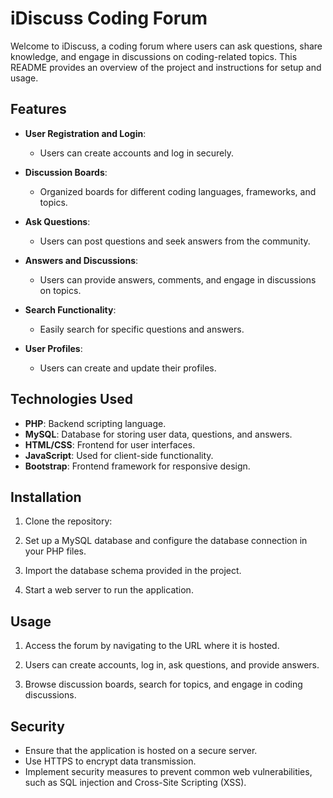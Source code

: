 # iDiscuss Coding Forum 

Welcome to iDiscuss, a coding forum where users can ask questions, share knowledge, and engage in discussions on coding-related topics. This README provides an overview of the project and instructions for setup and usage.

## Features

- **User Registration and Login**: 
  - Users can create accounts and log in securely.

- **Discussion Boards**: 
  - Organized boards for different coding languages, frameworks, and topics.

- **Ask Questions**: 
  - Users can post questions and seek answers from the community.

- **Answers and Discussions**: 
  - Users can provide answers, comments, and engage in discussions on topics.

- **Search Functionality**: 
  - Easily search for specific questions and answers.

- **User Profiles**: 
  - Users can create and update their profiles.

## Technologies Used

- **PHP**: Backend scripting language.
- **MySQL**: Database for storing user data, questions, and answers.
- **HTML/CSS**: Frontend for user interfaces.
- **JavaScript**: Used for client-side functionality.
- **Bootstrap**: Frontend framework for responsive design.

## Installation

1. Clone the repository:

2. Set up a MySQL database and configure the database connection in your PHP files.

3. Import the database schema provided in the project.

4. Start a web server to run the application.

## Usage

1. Access the forum by navigating to the URL where it is hosted.

2. Users can create accounts, log in, ask questions, and provide answers.

3. Browse discussion boards, search for topics, and engage in coding discussions.

## Security

- Ensure that the application is hosted on a secure server.
- Use HTTPS to encrypt data transmission.
- Implement security measures to prevent common web vulnerabilities, such as SQL injection and Cross-Site Scripting (XSS).

